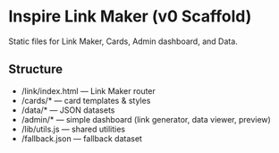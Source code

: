 # Inspire Link Maker (v0 Scaffold)
Static files for Link Maker, Cards, Admin dashboard, and Data.

## Structure
- /link/index.html — Link Maker router
- /cards/* — card templates & styles
- /data/* — JSON datasets
- /admin/* — simple dashboard (link generator, data viewer, preview)
- /lib/utils.js — shared utilities
- /fallback.json — fallback dataset
